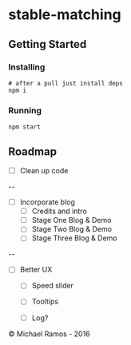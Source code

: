 # stable-matching


## Getting Started

### Installing

```
# after a pull just install deps
npm i 
```

### Running
```
npm start
```

## Roadmap
- [ ] Clean up code

--


- [ ] Incorporate blog
  - [ ] Credits and intro
  - [ ] Stage One Blog & Demo
  - [ ] Stage Two Blog & Demo
  - [ ] Stage Three Blog & Demo

--


- [ ] Better UX
  - [ ] Speed slider
  - [ ] Tooltips
  - [ ] Log?


© Michael Ramos - 2016

